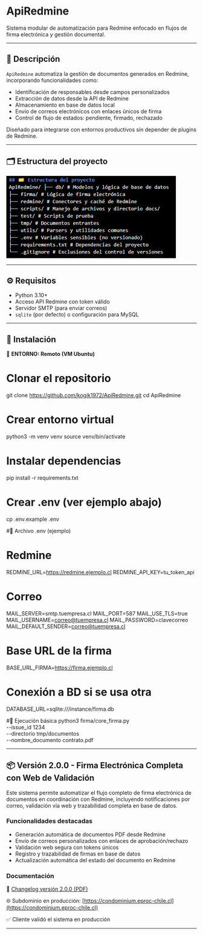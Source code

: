 
# ApiRedmine
Sistema modular de automatización para Redmine enfocado en flujos de firma electrónica y gestión documental.

---

## 🧩 Descripción
`ApiRedmine` automatiza la gestión de documentos generados en Redmine, incorporando funcionalidades como:

- Identificación de responsables desde campos personalizados
- Extracción de datos desde la API de Redmine
- Almacenamiento en base de datos local
- Envío de correos electrónicos con enlaces únicos de firma
- Control de flujo de estados: pendiente, firmado, rechazado

Diseñado para integrarse con entornos productivos sin depender de plugins de Redmine.

---

## 🗂️ Estructura del proyecto

![Estructura del proyecto](assets/estructura.png)

---

## ⚙️ Requisitos

- Python 3.10+
- Acceso API Redmine con token válido
- Servidor SMTP (para enviar correos)
- `sqlite` (por defecto) o configuración para MySQL

---

## 🚀 Instalación

📍 **ENTORNO: Remoto (VM Ubuntu)**
# Clonar el repositorio
git clone https://github.com/kogik1972/ApiRedmine.git
cd ApiRedmine

# Crear entorno virtual
python3 -m venv venv
source venv/bin/activate

# Instalar dependencias
pip install -r requirements.txt

# Crear .env (ver ejemplo abajo)
cp .env.example .env

#🔐 Archivo .env (ejemplo)
# Redmine
REDMINE_URL=https://redmine.ejemplo.cl
REDMINE_API_KEY=tu_token_api

# Correo
MAIL_SERVER=smtp.tuempresa.cl
MAIL_PORT=587
MAIL_USE_TLS=true
MAIL_USERNAME=correo@tuempresa.cl
MAIL_PASSWORD=clavecorreo
MAIL_DEFAULT_SENDER=correo@tuempresa.cl

# Base URL de la firma
BASE_URL_FIRMA=https://firma.ejemplo.cl

# Conexión a BD si se usa otra
DATABASE_URL=sqlite:///instance/firma.db

#📄 Ejecución básica
python3 firma/core_firma.py \
  --issue_id 1234 \
  --directorio tmp/documentos \
  --nombre_documento contrato.pdf

---

## 📦 Versión 2.0.0 - Firma Electrónica Completa con Web de Validación

Este sistema permite automatizar el flujo completo de firma electrónica de documentos en coordinación con Redmine, incluyendo notificaciones por correo, validación vía web y trazabilidad completa en base de datos.

### Funcionalidades destacadas

- Generación automática de documentos PDF desde Redmine
- Envío de correos personalizados con enlaces de aprobación/rechazo
- Validación web segura con tokens únicos
- Registro y trazabilidad de firmas en base de datos
- Actualización automática del estado del documento en Redmine

### Documentación

📄 [Changelog versión 2.0.0 (PDF)](CHANGELOG_v2.0.0_FirmaElectronica.pdf)

🌐 Subdominio en producción: [https://condominium.eproc-chile.cl](https://condominium.eproc-chile.cl)

✅ Cliente validó el sistema en producción

---
